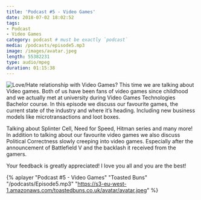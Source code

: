 ```yaml
---
title: 'Podcast #5 - Video Games'
date: 2018-07-02 18:02:52
tags:
- Podcast
- Video Games
category: podcast # must be exactly `podcast`
media: /podcasts/episode5.mp3
image: /images/avatar.jpeg
length: 55382231
type: audio/mpeg
duration: 01:15:38
---
```

![Love/Hate relationship with Video Games?](/images/games.jpg)
This time we are talking about Video games. Both of us have been fans of video games since childhood and we actually met at university during Video Games Technologies Bachelor course.
In this episode we discuss our favourite games, the current state of the industry and where it’s heading. Including new business models like microtransactions and loot boxes.
<!--more-->
Talking about Splinter Cell, Need for Speed, Hitman series and many more! In addition to talking about our favourite video games we also discuss Political Correctness slowly creeping into video games. Especially after the announcement of Battlefield V and the backlash it received from the gamers.

Your feedback is greatly appreciated!
I love you all and you are the best!


{% aplayer "Podcast #5 - Video Games" "Toasted Buns" "/podcasts/Episode5.mp3" "https://s3-eu-west-1.amazonaws.com/toastedbuns.co.uk/avatar/avatar.jpeg" %}
